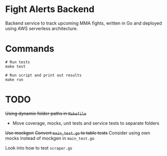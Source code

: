 # Fight Alerts Backend

Backend service to track upcoming MMA fights, written in Go and deployed using AWS serverless architecture.

# Commands

```
# Run tests
make test

# Run script and print out results
make run
```

# TODO
~~Using dynamic folder paths in `Makefile`~~
- Move coverage, mocks, unit tests and service tests to separate folders

~~Use mockgen~~
~~Convert `main_test.go` to table tests~~
Consider using own mocks instead of mockgen in `main_test.go`

Look into how to test `scraper.go`